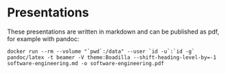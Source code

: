 # Presentations

These presentations are written in markdown and can be published as pdf, for example with pandoc:

```
docker run --rm --volume "`pwd`:/data" --user `id -u`:`id -g` pandoc/latex -t beamer -V theme:Boadilla --shift-heading-level-by=-1 software-engineering.md -o software-engineering.pdf
```
